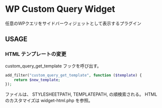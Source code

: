 # WP Custom Query Widget

任意のWPクエリをサイドバーウィジェットとして表示するプラグイン

## USAGE

### HTML テンプレートの変更

custom_query_get_template フックを呼び出す。

```php
add_filter("custom_query_get_template", function ($template) {
    return $new_template;
});
```

ファイルは、 STYLESHEETPATH, TEMPLATEPATH, の順検索される。
HTMLのカスタマイズは widget-html.php を参照。
